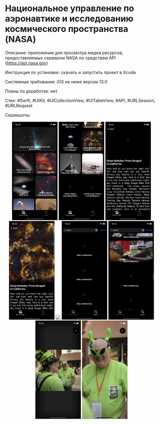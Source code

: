 # Национальное управление по аэронавтике и исследованию космического пространства (NASA)

Описание: приложение для просмотра медиа ресурсов, предоставляемых сервером NASA по средствам API (https://api.nasa.gov)
   
Инструкция по установке: скачать и запустить проект в Xcode

Системные требования: iOS не ниже версии 13.0

Планы по доработке: нет

Стек: #Swift, #UIKit, #UICollectionView, #UITableView, #API, #URLSession, #URLRequest

Скриншоты:

<div align="center">
    <img src="Screenshots/01.png?raw=true" width="150px"</img>
    <img src="Screenshots/02.png?raw=true" width="150px"</img>
    <img src="Screenshots/03.png?raw=true" width="150px"</img>
    <img src="Screenshots/04.png?raw=true" width="150px"</img>
    <img src="Sreenshots/05.png?raw=true" width="150px"</img>
    <img src="Screenshots/06.png?raw=true" width="150px"</img>
    <img src="Screenshots/07.png?raw=true" width="150px"</img>
    <img src="Screenshots/08.png?raw=true" width="150px"</img>
    <img src="Screenshots/09.png?raw=true" width="150px"</img>
</div>
